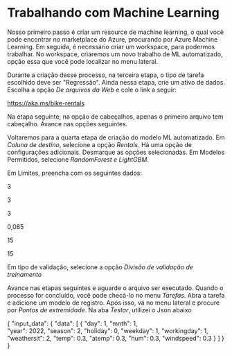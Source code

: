 # Trabalhando com Machine Learning
Nosso primeiro passo é criar um resource de machine learning, o qual você pode encontrar no marketplace do Azure, procurando por Azure Machine Learning. Em seguida, é necessário criar um workspace, para podermos trabalhar. No workspace, criaremos um novo trabalho de ML automatizado, opção essa que você pode localizar no menu lateral.

Durante a criação desse processo, na terceira etapa, o tipo de tarefa escolhido deve ser "Regressão". Ainda nessa etapa, crie um ativo de dados. Escolha a opção *De arquivos da Web* e cole o link a seguir:

https://aka.ms/bike-rentals

Na etapa seguinte, na opção de cabeçalhos, apenas o primeiro arquivo tem cabeçalho. Avance nas opções seguintes. 

Voltaremos para a quarta etapa de criação do modelo ML automatizado. Em *Coluna de destino*, selecione a opção *Rentals*. Há uma opção de configurações adicionais. Desmarque as opções selecionadas. Em Modelos Permitidos, selecione *RandomForest e LightGBM*.

Em Limites, preencha com os seguintes dados:

3

3

3

0,085

15

15



Em tipo de validação, selecione a opção *Divisão de validação de treinamento*



Avance nas etapas seguintes e aguarde o arquivo ser executado. Quando o processo for concluído, você pode checá-lo no menu *Tarefas*. Abra a tarefa e adicione um modelo de registro. Após isso, vá no menu lateral e procure por *Pontos de extremidade*. Na aba *Testar*, utilizei o Json abaixo

{
  "input_data": {
    "data": [
       {
         "day": 1,
         "mnth": 1,   
         "year": 2022,
         "season": 2,
         "holiday": 0,
         "weekday": 1,
         "workingday": 1,
         "weathersit": 2, 
         "temp": 0.3, 
         "atemp": 0.3,
         "hum": 0.3,
         "windspeed": 0.3 
       }
     ]
  }
}
